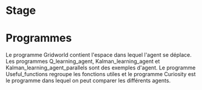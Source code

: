 # Stage

# Programmes 

Le programme Gridworld contient l'espace dans lequel l'agent se déplace. Les programmes Q_learning_agent, Kalman_learning_agent et Kalman_learning_agent_parallels sont des exemples d'agent. Le programme Useful_functions regroupe les fonctions utiles et le programme Curiosity est le programme dans lequel on peut comparer les différents agents.
